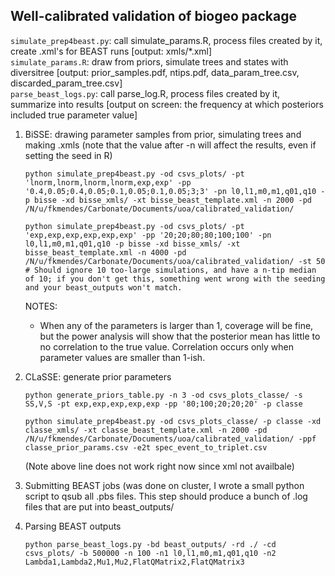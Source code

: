 ## Well-calibrated validation of biogeo package

`simulate_prep4beast.py`: call simulate_params.R, process files created by it, create .xml's for BEAST runs [output: xmls/*.xml]    
`simulate_params.R`: draw from priors, simulate trees and states with diversitree [output: prior_samples.pdf, ntips.pdf, data_param_tree.csv, discarded_param_tree.csv]    
`parse_beast_logs.py`: call parse_log.R, process files created by it, summarize into results [output on screen: the frequency at which posteriors included true parameter value]    

1) BiSSE: drawing parameter samples from prior, simulating trees and making .xmls (note that the value after -n will affect the results, even if setting the seed in R)

    ``python simulate_prep4beast.py -od csvs_plots/ -pt 'lnorm,lnorm,lnorm,lnorm,exp,exp' -pp '0.4,0.05;0.4,0.05;0.1,0.05;0.1,0.05;3;3' -pn l0,l1,m0,m1,q01,q10 -p bisse -xd bisse_xmls/ -xt bisse_beast_template.xml -n 2000 -pd /N/u/fkmendes/Carbonate/Documents/uoa/calibrated_validation/``    

    ``python simulate_prep4beast.py -od csvs_plots/ -pt 'exp,exp,exp,exp,exp,exp' -pp '20;20;80;80;100;100' -pn l0,l1,m0,m1,q01,q10 -p bisse -xd bisse_xmls/ -xt bisse_beast_template.xml -n 4000 -pd /N/u/fkmendes/Carbonate/Documents/uoa/calibrated_validation/ -st 50 # Should ignore 10 too-large simulations, and have a n-tip median of 10; if you don't get this, something went wrong with the seeding and your beast_outputs won't match.``    

    NOTES:    
    - When any of the parameters is larger than 1, coverage will be fine, but the power analysis will show that the posterior mean has little to no correlation to the true value. Correlation occurs only when parameter values are smaller than 1-ish. 

2) CLaSSE: generate prior parameters    

    ``python generate_priors_table.py -n 3 -od csvs_plots_classe/ -s SS,V,S -pt exp,exp,exp,exp,exp -pp '80;100;20;20;20' -p classe``    
        
    ``python simulate_prep4beast.py -od csvs_plots_classe/ -p classe -xd classe_xmls/ -xt classe_beast_template.xml -n 2000 -pd /N/u/fkmendes/Carbonate/Documents/uoa/calibrated_validation/ -ppf classe_prior_params.csv -e2t spec_event_to_triplet.csv``    
    
    (Note above line does not work right now since xml not availbale)    
    
2) Submitting BEAST jobs (was done on cluster, I wrote a small python script to qsub all .pbs files. This step should produce a bunch of .log files that are put into beast_outputs/    

3) Parsing BEAST outputs    

    ``python parse_beast_logs.py -bd beast_outputs/ -rd ./ -cd csvs_plots/ -b 500000 -n 100 -n1 l0,l1,m0,m1,q01,q10 -n2 Lambda1,Lambda2,Mu1,Mu2,FlatQMatrix2,FlatQMatrix3``    


